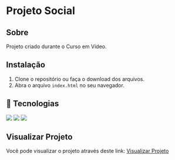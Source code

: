 <h1> Projeto Social </h1>

<h2> Sobre </h2>
<p> Projeto criado durante o Curso em Vídeo. </p>

## Instalação 

1. Clone o repositório ou faça o download dos arquivos.
2. Abra o arquivo `index.html` no seu navegador.


## 🚀 Tecnologias
<div>
  <img src="https://img.shields.io/badge/HTML-239120?style=for-the-badge&logo=html5&logoColor=white">
  <img src="https://img.shields.io/badge/CSS-239120?&style=for-the-badge&logo=css3&logoColor=white">
  <img src= "https://img.shields.io/badge/JAVASCRIPT-239120?style=for-the-badge&logo=javascript&logoColor=white">
          
</div>

## Visualizar Projeto
Você pode visualizar o projeto através deste link: [Visualizar Projeto](https://caxty.github.io/Dark_Light_Mode/)
